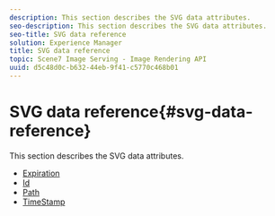 ```yaml
---
description: This section describes the SVG data attributes.
seo-description: This section describes the SVG data attributes.
seo-title: SVG data reference
solution: Experience Manager
title: SVG data reference
topic: Scene7 Image Serving - Image Rendering API
uuid: d5c48d0c-b632-44eb-9f41-c5770c468b01
---
```


# SVG data reference{#svg-data-reference}

This section describes the SVG data attributes.

* [Expiration](r-expiration-svg.md)
* [Id](r-id-svg.md)
* [Path](r-path-svg.md)
* [TimeStamp](r-timestamp-svg.md)

